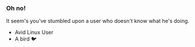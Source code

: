 ### Oh no!

It seem's you've stumbled upon a user who doesn't know what he's doing.

- Avid Linux User
- A bird 🐦
